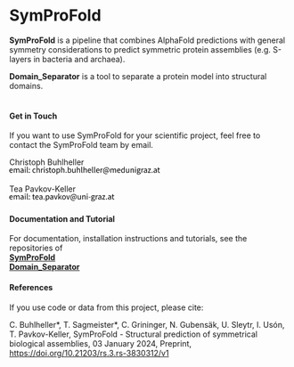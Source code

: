 # SymProFold

**SymProFold** is a pipeline that combines AlphaFold predictions with general symmetry considerations to predict symmetric protein assemblies (e.g. S-layers in bacteria and archaea).

**Domain_Separator** is a tool to separate a protein model into structural domains.
<br /><br />


#### Get in Touch
If you want to use SymProFold for your scientific project, feel free to contact the SymProFold team by email.

Christoph Buhlheller  
<img src="mailcb.svg" alt="email" height="14" />  

Tea Pavkov-Keller  
<img src="mailtpk.svg" alt="email" height="14" />  


#### Documentation and Tutorial
For documentation, installation instructions and tutorials, see the repositories of  
[**SymProFold**](https://github.com/symprofold/SymProFold_code)  
[**Domain_Separator**](https://github.com/symprofold/Domain_Separator)


#### References
If you use code or data from this project, please cite: 

C. Buhlheller*, T. Sagmeister*, C. Grininger, N. Gubensäk, U. Sleytr, I. Usón, T. Pavkov-Keller, SymProFold - Structural prediction of symmetrical biological assemblies, 03 January 2024, Preprint, https://doi.org/10.21203/rs.3.rs-3830312/v1
